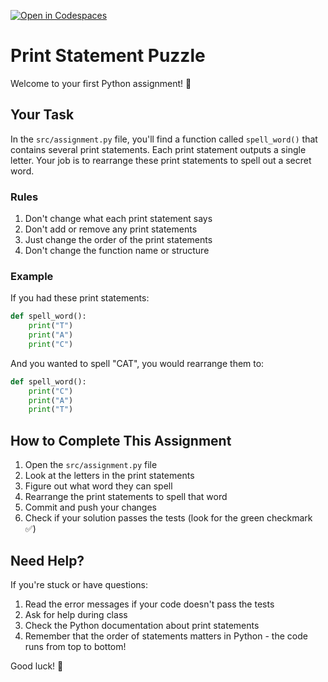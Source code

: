 [![Open in Codespaces](https://classroom.github.com/assets/launch-codespace-2972f46106e565e64193e422d61a12cf1da4916b45550586e14ef0a7c637dd04.svg)](https://classroom.github.com/open-in-codespaces?assignment_repo_id=18073214)

# Print Statement Puzzle

Welcome to your first Python assignment! 👋

## Your Task

In the `src/assignment.py` file, you'll find a function called `spell_word()` that contains several print statements. Each print statement outputs a single letter. Your job is to rearrange these print statements to spell out a secret word.

### Rules
1. Don't change what each print statement says
2. Don't add or remove any print statements
3. Just change the order of the print statements
4. Don't change the function name or structure

### Example
If you had these print statements:
```python
def spell_word():
    print("T")
    print("A")
    print("C")
```
And you wanted to spell "CAT", you would rearrange them to:
```python
def spell_word():
    print("C")
    print("A")
    print("T")
```

## How to Complete This Assignment

1. Open the `src/assignment.py` file
2. Look at the letters in the print statements
3. Figure out what word they can spell
4. Rearrange the print statements to spell that word
5. Commit and push your changes
6. Check if your solution passes the tests (look for the green checkmark ✅)

## Need Help?

If you're stuck or have questions:
1. Read the error messages if your code doesn't pass the tests
2. Ask for help during class
3. Check the Python documentation about print statements
4. Remember that the order of statements matters in Python - the code runs from top to bottom!

Good luck! 🚀

